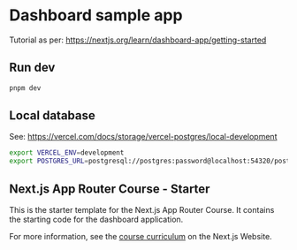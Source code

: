 # Dashboard sample app
Tutorial as per: https://nextjs.org/learn/dashboard-app/getting-started

## Run dev
```bash
pnpm dev
```

## Local database
See: https://vercel.com/docs/storage/vercel-postgres/local-development

```bash
export VERCEL_ENV=development
export POSTGRES_URL=postgresql://postgres:password@localhost:54320/postgres
```

## Next.js App Router Course - Starter

This is the starter template for the Next.js App Router Course. It contains the starting code for the dashboard application.

For more information, see the [course curriculum](https://nextjs.org/learn) on the Next.js Website.

